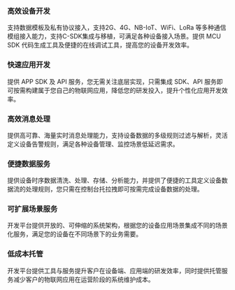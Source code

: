 ### 高效设备开发
支持数据模板及私有协议接入，支持2G、4G、NB-IoT、WiFi、LoRa 等多种通信模组接入能力，支持C-SDK集成与移植，可满足各种设备接入场景。提供 MCU SDK 代码生成工具及便捷的在线调试工具，提高您的设备开发效率。

### 快速应用开发
提供 APP SDK 及 API 服务，您无需关注底层实现，只需集成 SDK、API 服务即可按需构建属于您自己的物联网应用，降低您的研发投入，提升个性化应用开发效率。

### 高效消息处理
提供高可靠、海量实时消息处理能力，支持设备数据的多级规则过滤与解析，灵活定义设备告警规则，满足各种设备管理、监控场景低延迟需求。

### 便捷数据服务
提供设备时序数据清洗、处理、存储、分析能力，并提供了便捷的工具定义设备数据流的处理规则，您只需在控制台托拉拽即可按需完成设备数据的处理。

### 可扩展场景服务
开发平台提供开放的、可伸缩的系统架构，根据您的设备应用场景集成不同的场景化服务，满足您的设备在不同场景下的业务需要。

### 低成本托管
开发平台提供工具与服务提升客户在设备端、应用端的研发效率，同时提供托管服务减少客户的物联网应用在运营阶段的系统维护成本。
